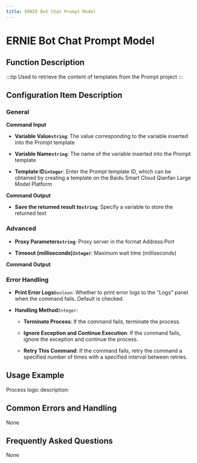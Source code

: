 ```yaml
---
title: ERNIE Bot Chat Prompt Model
---
```


# ERNIE Bot Chat Prompt Model

## Function Description

:::tip 
Used to retrieve the content of templates from the Prompt project
:::

## Configuration Item Description

### General

**Command Input**

- **Variable Value`string`**: The value corresponding to the variable inserted into the Prompt template

- **Variable Name`string`**: The name of the variable inserted into the Prompt template

- **Template ID`integer`**: Enter the Prompt template ID, which can be obtained by creating a template on the Baidu Smart Cloud Qianfan Large Model Platform


**Command Output**

- **Save the returned result to`string`**: Specify a variable to store the returned text

### Advanced

- **Proxy Parameters`string`**: Proxy server in the format Address:Port

- **Timeout (milliseconds)`Integer`**: Maximum wait time (milliseconds)


**Command Output**

### Error Handling

- **Print Error Logs**`Boolean`: Whether to print error logs to the "Logs" panel when the command fails. Default is checked. 

- **Handling Method**`Integer`:

    - **Terminate Process**: If the command fails, terminate the process.

    - **Ignore Exception and Continue Execution**: If the command fails, ignore the exception and continue the process.

    - **Retry This Command**: If the command fails, retry the command a specified number of times with a specified interval between retries.

## Usage Example

Process logic description:

## Common Errors and Handling

None

## Frequently Asked Questions

None


